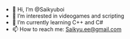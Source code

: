 - 👋 Hi, I’m @Saikyuboi
- 👀 I’m interested in videogames and scripting
- 🌱 I’m currently learning C++ and C#
- 📫 How to reach me: Saikyu.ee@gmail.com

<!---
Saikyuboi/Saikyuboi is a ✨ special ✨ repository because its `README.md` (this file) appears on your GitHub profile.
You can click the Preview link to take a look at your changes.
--->

